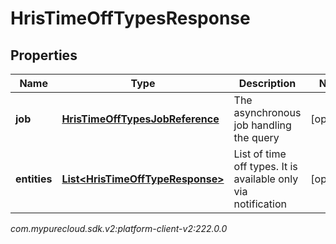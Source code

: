 # HrisTimeOffTypesResponse


## Properties

| Name | Type | Description | Notes |
| ------------ | ------------- | ------------- | ------------- |
| **job** | [**HrisTimeOffTypesJobReference**](HrisTimeOffTypesJobReference) | The asynchronous job handling the query |  [optional] |
| **entities** | [**List&lt;HrisTimeOffTypeResponse&gt;**](HrisTimeOffTypeResponse) | List of time off types. It is available only via notification |  [optional] |




_com.mypurecloud.sdk.v2:platform-client-v2:222.0.0_
